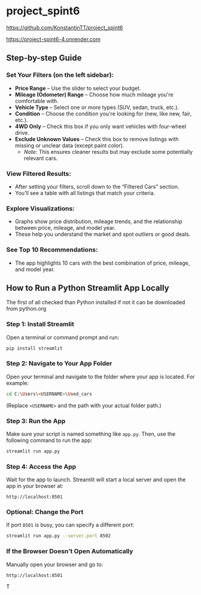 # project_spint6
https://github.com/KonstantinTT/project_spint6

https://project-spint6-4.onrender.com

## Step-by-step Guide

### Set Your Filters (on the left sidebar):
- **Price Range** – Use the slider to select your budget.
- **Mileage (Odometer) Range** – Choose how much mileage you're comfortable with.
- **Vehicle Type** – Select one or more types (SUV, sedan, truck, etc.).
- **Condition** – Choose the condition you're looking for (new, like new, fair, etc.).
- **4WD Only** – Check this box if you only want vehicles with four-wheel drive.
- **Exclude Unknown Values** – Check this box to remove listings with missing or unclear data (except paint color).
  - *Note:* This ensures cleaner results but may exclude some potentially relevant cars.

### View Filtered Results:
- After setting your filters, scroll down to the “Filtered Cars” section.
- You’ll see a table with all listings that match your criteria.

### Explore Visualizations:
- Graphs show price distribution, mileage trends, and the relationship between price, mileage, and model year.
- These help you understand the market and spot outliers or good deals.

### See Top 10 Recommendations:
- The app highlights 10 cars with the best combination of price, mileage, and model year.


## How to Run a Python Streamlit App Locally

The first of all checked than Python installed if not it can be downloaded from python.org

### **Step 1: Install Streamlit**
Open a terminal or command prompt and run:
```bash
pip install streamlit
```

### **Step 2: Navigate to Your App Folder**
Open your terminal and navigate to the folder where your app is located. For example:
```bash
cd C:\Users\<USERNAME>\Used_cars
```
(Replace `<USERNAME>` and the path with your actual folder path.)

### **Step 3: Run the App**
Make sure your script is named something like `app.py`. Then, use the following command to run the app:
```bash
streamlit run app.py
```

### **Step 4: Access the App**
Wait for the app to launch. Streamlit will start a local server and open the app in your browser at:
```
http://localhost:8501
```

### **Optional: Change the Port**
If port `8501` is busy, you can specify a different port:
```bash
streamlit run app.py --server.port 8502
```

### **If the Browser Doesn't Open Automatically**
Manually open your browser and go to:
```
http://localhost:8501
```



T



